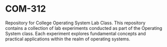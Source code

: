 # COM-312
Repository for College Operating System Lab Class.
This repository contains a collection of lab experiments conducted as part of the Operating System class. Each experiment explores fundamental concepts and practical applications within the realm of operating systems.
